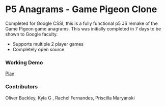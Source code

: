 # P5 Anagrams - Game Pigeon Clone



Completed for Google CSSI, this is a fully functional p5 JS remake of the Game Pigeon game anagrams. This was initially completed in 7 days to be shown to Google faculty. 

  - Supports multiple 2 player games
  - Completely open source


### Working Demo
 [Play] 
 
  [Play]: <https://agile-stream-04183.herokuapp.com/>
  
  
### Contributors

Oliver Buckley, Kyla G , Rachel Fernandes, Priscilla Maryanski

